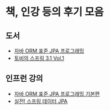 책, 인강 등의 후기 모음
================================

도서
----

- [자바 ORM 표준 JPA 프로그래밍](./books/자바_ORM_표준_JPA_프로그래밍/README.md)
- [토비의 스프링 3.1 Vol.1](./books/토비의_스프링_3.1_Vol.1/README.md)

인프런 강의
----

- [자바 ORM 표준 JPA 프로그래밍 기본편](./인프런_강의/실전!_스프링_데이터_JPA/README.md)
- [실전! 스프링 데이터 JPA](./인프런_강의/자바_ORM_표준_JPA_프로그래밍_기본편/README.md)
